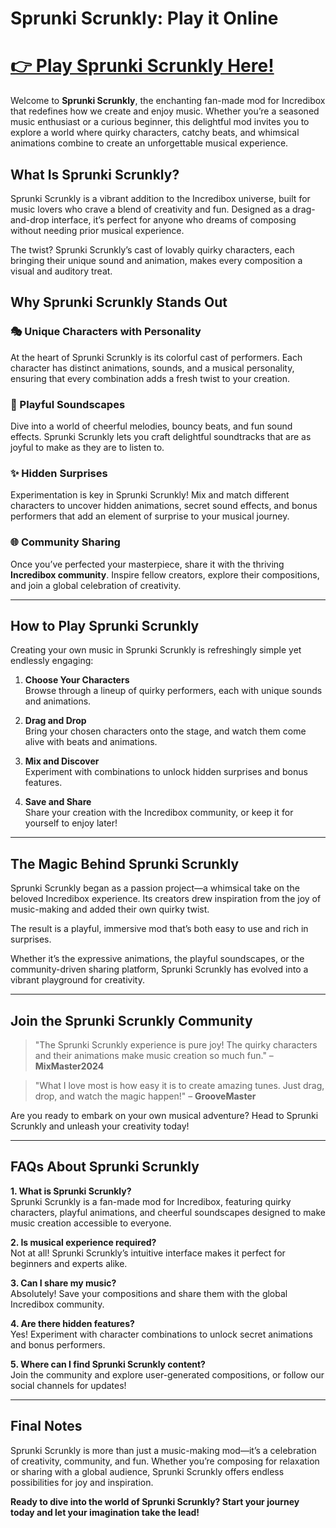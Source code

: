# Sprunki Scrunkly: Play it Online

#  **[👉 Play Sprunki Scrunkly Here!](https://www.y9freegames.com/game/sprunki-scrunkly/)**  

Welcome to **Sprunki Scrunkly**, the enchanting fan-made mod for Incredibox that redefines how we create and enjoy music. Whether you’re a seasoned music enthusiast or a curious beginner, this delightful mod invites you to explore a world where quirky characters, catchy beats, and whimsical animations combine to create an unforgettable musical experience.  

## What Is Sprunki Scrunkly?  
Sprunki Scrunkly is a vibrant addition to the Incredibox universe, built for music lovers who crave a blend of creativity and fun. Designed as a drag-and-drop interface, it’s perfect for anyone who dreams of composing without needing prior musical experience.  

The twist? Sprunki Scrunkly’s cast of lovably quirky characters, each bringing their unique sound and animation, makes every composition a visual and auditory treat.  

## Why Sprunki Scrunkly Stands Out  
### 🎭 Unique Characters with Personality  
At the heart of Sprunki Scrunkly is its colorful cast of performers. Each character has distinct animations, sounds, and a musical personality, ensuring that every combination adds a fresh twist to your creation.  

### 🎵 Playful Soundscapes  
Dive into a world of cheerful melodies, bouncy beats, and fun sound effects. Sprunki Scrunkly lets you craft delightful soundtracks that are as joyful to make as they are to listen to.  

### ✨ Hidden Surprises  
Experimentation is key in Sprunki Scrunkly! Mix and match different characters to uncover hidden animations, secret sound effects, and bonus performers that add an element of surprise to your musical journey.  

### 🌐 Community Sharing  
Once you’ve perfected your masterpiece, share it with the thriving **Incredibox community**. Inspire fellow creators, explore their compositions, and join a global celebration of creativity.  

---

## How to Play Sprunki Scrunkly  
Creating your own music in Sprunki Scrunkly is refreshingly simple yet endlessly engaging:  

1. **Choose Your Characters**  
   Browse through a lineup of quirky performers, each with unique sounds and animations.  

2. **Drag and Drop**  
   Bring your chosen characters onto the stage, and watch them come alive with beats and animations.  

3. **Mix and Discover**  
   Experiment with combinations to unlock hidden surprises and bonus features.  

4. **Save and Share**  
   Share your creation with the Incredibox community, or keep it for yourself to enjoy later!  

---

## The Magic Behind Sprunki Scrunkly  
Sprunki Scrunkly began as a passion project—a whimsical take on the beloved Incredibox experience. Its creators drew inspiration from the joy of music-making and added their own quirky twist.  

The result is a playful, immersive mod that’s both easy to use and rich in surprises.  

Whether it’s the expressive animations, the playful soundscapes, or the community-driven sharing platform, Sprunki Scrunkly has evolved into a vibrant playground for creativity.  

---

## Join the Sprunki Scrunkly Community  
> "The Sprunki Scrunkly experience is pure joy! The quirky characters and their animations make music creation so much fun." – **MixMaster2024**  

> "What I love most is how easy it is to create amazing tunes. Just drag, drop, and watch the magic happen!" – **GrooveMaster**  

Are you ready to embark on your own musical adventure? Head to Sprunki Scrunkly and unleash your creativity today!  

---

## FAQs About Sprunki Scrunkly  

**1. What is Sprunki Scrunkly?**  
Sprunki Scrunkly is a fan-made mod for Incredibox, featuring quirky characters, playful animations, and cheerful soundscapes designed to make music creation accessible to everyone.  

**2. Is musical experience required?**  
Not at all! Sprunki Scrunkly’s intuitive interface makes it perfect for beginners and experts alike.  

**3. Can I share my music?**  
Absolutely! Save your compositions and share them with the global Incredibox community.  

**4. Are there hidden features?**  
Yes! Experiment with character combinations to unlock secret animations and bonus performers.  

**5. Where can I find Sprunki Scrunkly content?**  
Join the community and explore user-generated compositions, or follow our social channels for updates!  

---

## Final Notes  
Sprunki Scrunkly is more than just a music-making mod—it’s a celebration of creativity, community, and fun. Whether you’re composing for relaxation or sharing with a global audience, Sprunki Scrunkly offers endless possibilities for joy and inspiration.  

**Ready to dive into the world of Sprunki Scrunkly? Start your journey today and let your imagination take the lead!**  
